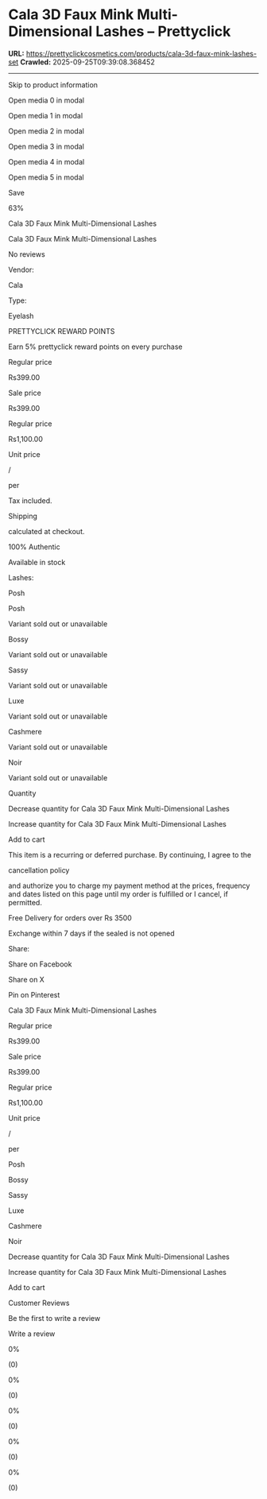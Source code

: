 # Cala 3D Faux Mink Multi-Dimensional Lashes – Prettyclick

**URL:** https://prettyclickcosmetics.com/products/cala-3d-faux-mink-lashes-set
**Crawled:** 2025-09-25T09:39:08.368452

---

Skip to product information

Open media 0 in modal

Open media 1 in modal

Open media 2 in modal

Open media 3 in modal

Open media 4 in modal

Open media 5 in modal

Save

63%

Cala 3D Faux Mink Multi-Dimensional Lashes

Cala 3D Faux Mink Multi-Dimensional Lashes

No reviews

Vendor:

Cala

Type:

Eyelash

PRETTYCLICK REWARD POINTS

Earn 5% prettyclick reward points on every purchase

Regular price

Rs399.00

Sale price

Rs399.00

Regular price

Rs1,100.00

Unit price

/

per

Tax included.

Shipping

calculated at checkout.

100% Authentic

Available in stock

Lashes:

Posh

Posh

Variant sold out or unavailable

Bossy

Variant sold out or unavailable

Sassy

Variant sold out or unavailable

Luxe

Variant sold out or unavailable

Cashmere

Variant sold out or unavailable

Noir

Variant sold out or unavailable

Quantity

Decrease quantity for Cala 3D Faux Mink Multi-Dimensional Lashes

Increase quantity for Cala 3D Faux Mink Multi-Dimensional Lashes

Add to cart

This item is a recurring or deferred purchase. By continuing, I agree to the

cancellation policy

and authorize you to charge my payment method at the prices, frequency and dates listed on this page until my order is fulfilled or I cancel, if permitted.

Free Delivery for orders over Rs 3500

Exchange within 7 days if the sealed is not opened

Share:

Share on Facebook

Share on X

Pin on Pinterest

Cala 3D Faux Mink Multi-Dimensional Lashes

Regular price

Rs399.00

Sale price

Rs399.00

Regular price

Rs1,100.00

Unit price

/

per

Posh

Bossy

Sassy

Luxe

Cashmere

Noir

Decrease quantity for Cala 3D Faux Mink Multi-Dimensional Lashes

Increase quantity for Cala 3D Faux Mink Multi-Dimensional Lashes

Add to cart

Customer Reviews

Be the first to write a review

Write a review

0%

(0)

0%

(0)

0%

(0)

0%

(0)

0%

(0)